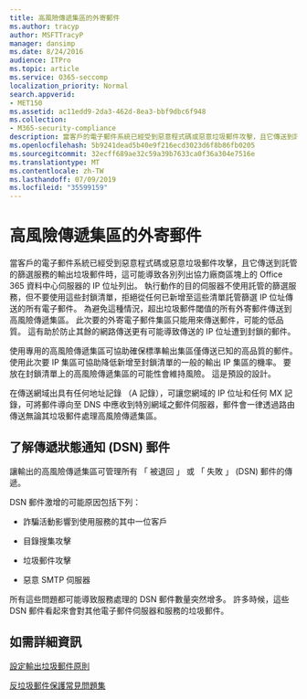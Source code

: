```yaml
---
title: 高風險傳遞集區的外寄郵件
ms.author: tracyp
author: MSFTTracyP
manager: dansimp
ms.date: 8/24/2016
audience: ITPro
ms.topic: article
ms.service: O365-seccomp
localization_priority: Normal
search.appverid:
- MET150
ms.assetid: ac11edd9-2da3-462d-8ea3-bbf9dbc6f948
ms.collection:
- M365-security-compliance
description: 當客戶的電子郵件系統已經受到惡意程式碼或惡意垃圾郵件攻擊，且它傳送到託管的篩選服務的輸出垃圾郵件時，這可能導致各別列出協力廠商區塊上的 Office 365 資料中心伺服器的 IP 位址列出。
ms.openlocfilehash: 5b9241dead5b40e9f216ecd3023d6f8b86fb0205
ms.sourcegitcommit: 32ecff689ae32c59a39b7633ca0f36a304e7516e
ms.translationtype: MT
ms.contentlocale: zh-TW
ms.lasthandoff: 07/09/2019
ms.locfileid: "35599159"
---
```

# <a name="high-risk-delivery-pool-for-outbound-messages"></a>高風險傳遞集區的外寄郵件

當客戶的電子郵件系統已經受到惡意程式碼或惡意垃圾郵件攻擊，且它傳送到託管的篩選服務的輸出垃圾郵件時，這可能導致各別列出協力廠商區塊上的 Office 365 資料中心伺服器的 IP 位址列出。 執行動作的目的伺服器不使用託管的篩選服務，但不要使用這些封鎖清單，拒絕從任何已新增至這些清單託管篩選 IP 位址傳送的所有電子郵件。 為避免這種情況，超出垃圾郵件閾值的所有外寄郵件傳送到高風險傳遞集區。 此次要的外寄電子郵件集區只能用來傳送郵件，可能的低品質。 這有助於防止其餘的網路傳送更有可能導致傳送的 IP 位址遭到封鎖的郵件。
  
使用專用的高風險傳遞集區可協助確保標準輸出集區僅傳送已知的高品質的郵件。 使用此次要 IP 集區可協助降低新增至封鎖清單的一般的輸出 IP 集區的機率。 要放在封鎖清單上的高風險傳遞集區的可能性會維持風險。 這是預設的設計。
  
在傳送網域出具有任何地址記錄 （A 記錄），可讓您網域的 IP 位址和任何 MX 記錄，可將郵件導向至 DNS 中應收到特別網域之郵件伺服器，郵件會一律透過路由傳送無論其垃圾郵件處理高風險傳遞集區。
  
## <a name="understanding-delivery-status-notification-dsn-messages"></a>了解傳遞狀態通知 (DSN) 郵件

讓輸出的高風險傳遞集區可管理所有 「 被退回 」 或 「 失敗 」 (DSN) 郵件的傳遞。
  
DSN 郵件激增的可能原因包括下列：
  
- 詐騙活動影響到使用服務的其中一位客戶
    
- 目錄搜集攻擊
    
- 垃圾郵件攻擊
    
- 惡意 SMTP 伺服器
    
所有這些問題都可能導致服務處理的 DSN 郵件數量突然增多。 許多時候，這些 DSN 郵件看起來會對其他電子郵件伺服器和服務的垃圾郵件。
  
## <a name="for-more-information"></a>如需詳細資訊

[設定輸出垃圾郵件原則](configure-the-outbound-spam-policy.md)
  
[反垃圾郵件保護常見問題集](anti-spam-protection-faq.md)
  

